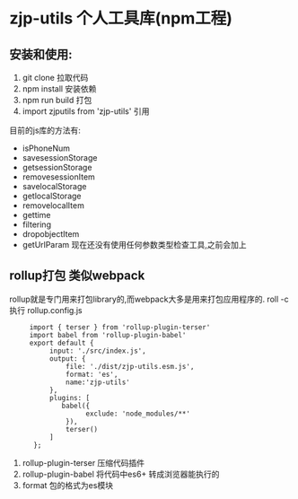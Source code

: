 # zjp-utils 个人工具库(npm工程)

## 安装和使用:
   1. git clone 拉取代码
   2. npm install 安装依赖
   3. npm run build 打包
   4. import zjputils  from 'zjp-utils' 引用

目前的js库的方法有:
+ isPhoneNum
+ savesessionStorage
+ getsessionStorage
+ removesessionItem
+ savelocalStorage
+ getlocalStorage
+ removelocalItem
+ gettime
+ filtering
+ dropobjectItem
+ getUrlParam
现在还没有使用任何参数类型检查工具,之前会加上 

## rollup打包 类似webpack
 rollup就是专门用来打包library的,而webpack大多是用来打包应用程序的.
 roll -c  执行 rollup.config.js
 ```
      import { terser } from 'rollup-plugin-terser'
      import babel from 'rollup-plugin-babel'
      export default {
           input: './src/index.js',
           output: {
               file: './dist/zjp-utils.esm.js',
               format: 'es',
               name:'zjp-utils'
           },
           plugins: [
              babel({
                    exclude: 'node_modules/**'
               }),
               terser()
           ]
       };
 ```

  1. rollup-plugin-terser  压缩代码插件
  2. rollup-plugin-babel  将代码中es6+ 转成浏览器能执行的
  3. format 包的格式为es模块

